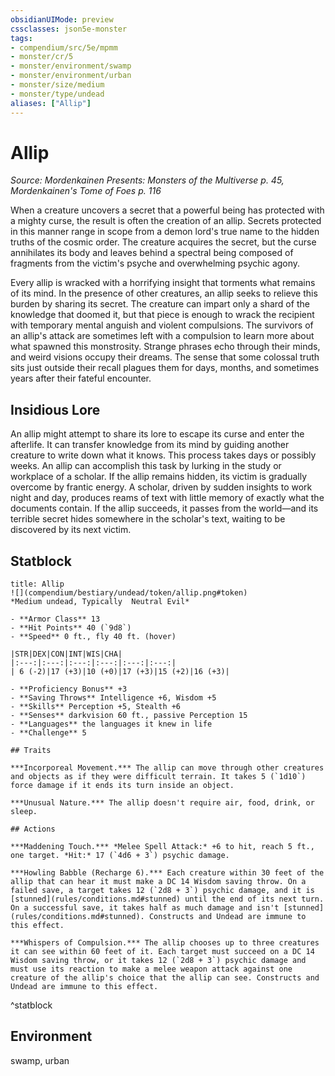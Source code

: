 ```yaml
---
obsidianUIMode: preview
cssclasses: json5e-monster
tags:
- compendium/src/5e/mpmm
- monster/cr/5
- monster/environment/swamp
- monster/environment/urban
- monster/size/medium
- monster/type/undead
aliases: ["Allip"]
---
```

# Allip
*Source: Mordenkainen Presents: Monsters of the Multiverse p. 45, Mordenkainen's Tome of Foes p. 116*  

When a creature uncovers a secret that a powerful being has protected with a mighty curse, the result is often the creation of an allip. Secrets protected in this manner range in scope from a demon lord's true name to the hidden truths of the cosmic order. The creature acquires the secret, but the curse annihilates its body and leaves behind a spectral being composed of fragments from the victim's psyche and overwhelming psychic agony.

Every allip is wracked with a horrifying insight that torments what remains of its mind. In the presence of other creatures, an allip seeks to relieve this burden by sharing its secret. The creature can impart only a shard of the knowledge that doomed it, but that piece is enough to wrack the recipient with temporary mental anguish and violent compulsions. The survivors of an allip's attack are sometimes left with a compulsion to learn more about what spawned this monstrosity. Strange phrases echo through their minds, and weird visions occupy their dreams. The sense that some colossal truth sits just outside their recall plagues them for days, months, and sometimes years after their fateful encounter.

## Insidious Lore

An allip might attempt to share its lore to escape its curse and enter the afterlife. It can transfer knowledge from its mind by guiding another creature to write down what it knows. This process takes days or possibly weeks. An allip can accomplish this task by lurking in the study or workplace of a scholar. If the allip remains hidden, its victim is gradually overcome by frantic energy. A scholar, driven by sudden insights to work night and day, produces reams of text with little memory of exactly what the documents contain. If the allip succeeds, it passes from the world—and its terrible secret hides somewhere in the scholar's text, waiting to be discovered by its next victim.

## Statblock

```ad-statblock
title: Allip
![](compendium/bestiary/undead/token/allip.png#token)
*Medium undead, Typically  Neutral Evil*

- **Armor Class** 13 
- **Hit Points** 40 (`9d8`)
- **Speed** 0 ft., fly 40 ft. (hover)

|STR|DEX|CON|INT|WIS|CHA|
|:---:|:---:|:---:|:---:|:---:|:---:|
| 6 (-2)|17 (+3)|10 (+0)|17 (+3)|15 (+2)|16 (+3)|

- **Proficiency Bonus** +3
- **Saving Throws** Intelligence +6, Wisdom +5
- **Skills** Perception +5, Stealth +6
- **Senses** darkvision 60 ft., passive Perception 15
- **Languages** the languages it knew in life
- **Challenge** 5

## Traits

***Incorporeal Movement.*** The allip can move through other creatures and objects as if they were difficult terrain. It takes 5 (`1d10`) force damage if it ends its turn inside an object.

***Unusual Nature.*** The allip doesn't require air, food, drink, or sleep.

## Actions

***Maddening Touch.*** *Melee Spell Attack:* +6 to hit, reach 5 ft., one target. *Hit:* 17 (`4d6 + 3`) psychic damage.

***Howling Babble (Recharge 6).*** Each creature within 30 feet of the allip that can hear it must make a DC 14 Wisdom saving throw. On a failed save, a target takes 12 (`2d8 + 3`) psychic damage, and it is [stunned](rules/conditions.md#stunned) until the end of its next turn. On a successful save, it takes half as much damage and isn't [stunned](rules/conditions.md#stunned). Constructs and Undead are immune to this effect.

***Whispers of Compulsion.*** The allip chooses up to three creatures it can see within 60 feet of it. Each target must succeed on a DC 14 Wisdom saving throw, or it takes 12 (`2d8 + 3`) psychic damage and must use its reaction to make a melee weapon attack against one creature of the allip's choice that the allip can see. Constructs and Undead are immune to this effect.
```
^statblock

## Environment

swamp, urban